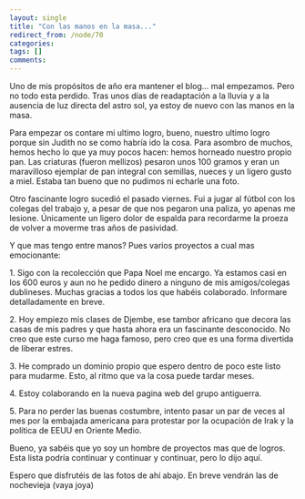 ```yaml
---
layout: single
title: "Con las manos en la masa..."
redirect_from: /node/70
categories:
tags: []
comments: 
---
```

Uno de mis propósitos de año era mantener el blog... mal empezamos. Pero no todo esta perdido. Tras unos días de readaptación a la lluvia y a la ausencia de luz directa del astro sol, ya estoy de nuevo con las manos en la masa.  

Para empezar os contare mi ultimo logro, bueno, nuestro ultimo logro porque sin Judith no se como habría ido la cosa. Para asombro de muchos, hemos hecho lo que ya muy pocos hacen: hemos horneado nuestro propio pan. Las criaturas (fueron mellizos) pesaron unos 100 gramos y eran un maravilloso ejemplar de pan integral con semillas, nueces y un ligero gusto a miel. Estaba tan bueno que no pudimos ni echarle una foto.  

Otro fascinante logro sucedió el pasado viernes. Fui a jugar al fútbol con los colegas del trabajo y, a pesar de que nos pegaron una paliza, yo apenas me lesione. Únicamente un ligero dolor de espalda para recordarme la proeza de volver a moverme tras años de pasividad.  

Y que mas tengo entre manos? Pues varios proyectos a cual mas emocionante:  

1\. Sigo con la recolección que Papa Noel me encargo. Ya estamos casi en los 600 euros y aun no he pedido dinero a ninguno de mis amigos/colegas dublineses. Muchas gracias a todos los que habéis colaborado. Informare detalladamente en breve.  

2\. Hoy empiezo mis clases de Djembe, ese tambor africano que decora las casas de mis padres y que hasta ahora era un fascinante desconocido. No creo que este curso me haga famoso, pero creo que es una forma divertida de liberar estres.  

3\. He comprado un dominio propio que espero dentro de poco este listo para mudarme. Esto, al ritmo que va la cosa puede tardar meses.  

4\. Estoy colaborando en la nueva pagina web del grupo antiguerra.  

5\. Para no perder las buenas costumbre, intento pasar un par de veces al mes por la embajada americana para protestar por la ocupación de Irak y la política de EEUU en Oriente Medio.  

Bueno, ya sabéis que yo soy un hombre de proyectos mas que de logros. Esta lista podría continuar y continuar y continuar, pero lo dijo aquí.  

Espero que disfrutéis de las fotos de ahí abajo. En breve vendrán las de nochevieja (vaya joya)
